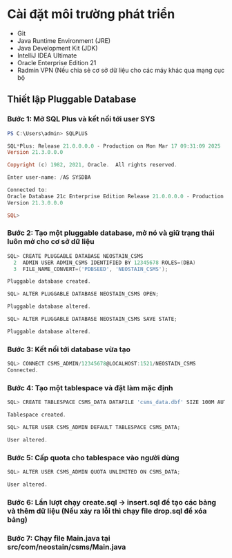 # Cài đặt môi trường phát triển

- Git
- Java Runtime Environment (JRE)
- Java Development Kit (JDK)
- IntelliJ IDEA Ultimate
- Oracle Enterprise Edition 21
- Radmin VPN (Nếu chia sẻ cơ sở dữ liệu cho các máy khác qua mạng cục bộ

## Thiết lập Pluggable Database

### Bước 1: Mở SQL Plus và kết nối tới user SYS

```powershell
PS C:\Users\admin> SQLPLUS

SQL*Plus: Release 21.0.0.0.0 - Production on Mon Mar 17 09:31:09 2025
Version 21.3.0.0.0

Copyright (c) 1982, 2021, Oracle.  All rights reserved.

Enter user-name: /AS SYSDBA

Connected to:
Oracle Database 21c Enterprise Edition Release 21.0.0.0.0 - Production
Version 21.3.0.0.0

SQL>
```

### Bước 2: Tạo một pluggable database, mở nó và giữ trạng thái luôn mở cho cơ sở dữ liệu

```powershell
SQL> CREATE PLUGGABLE DATABASE NEOSTAIN_CSMS
  2  ADMIN USER ADMIN_CSMS IDENTIFIED BY 12345678 ROLES=(DBA)
  3  FILE_NAME_CONVERT=('PDBSEED', 'NEOSTAIN_CSMS');

Pluggable database created.

SQL> ALTER PLUGGABLE DATABASE NEOSTAIN_CSMS OPEN;

Pluggable database altered.

SQL> ALTER PLUGGABLE DATABASE NEOSTAIN_CSMS SAVE STATE;

Pluggable database altered.
```

### Bước 3: Kết nối tới database vừa tạo

```powershell
SQL> CONNECT CSMS_ADMIN/12345678@LOCALHOST:1521/NEOSTAIN_CSMS
Connected.
```

### Bước 4: Tạo một tablespace và đặt làm mặc định

```powershell
SQL> CREATE TABLESPACE CSMS_DATA DATAFILE 'csms_data.dbf' SIZE 100M AUTOEXTEND ON;

Tablespace created.

SQL> ALTER USER CSMS_ADMIN DEFAULT TABLESPACE CSMS_DATA;

User altered.
```

### Bước 5: Cấp quota cho tablespace vào người dùng

```powershell
SQL> ALTER USER CSMS_ADMIN QUOTA UNLIMITED ON CSMS_DATA;

User altered.
```

### Bước 6: Lần lượt chạy create.sql -> insert.sql để tạo các bảng và thêm dữ liệu (Nếu xảy ra lỗi thì chạy file drop.sql để xóa bảng)

### Bước 7: Chạy file Main.java tại src/com/neostain/csms/Main.java
